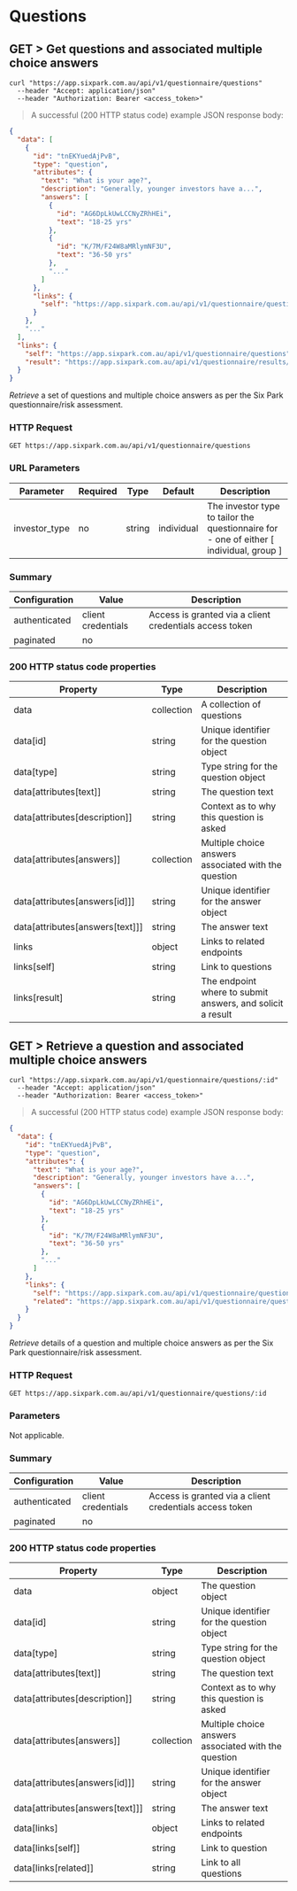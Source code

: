 # Questions

## GET > Get questions and associated multiple choice answers

```shell
curl "https://app.sixpark.com.au/api/v1/questionnaire/questions"
  --header "Accept: application/json"
  --header "Authorization: Bearer <access_token>"
```

> A successful (200 HTTP status code) example JSON response body:

```json
{
  "data": [
    {
      "id": "tnEKYuedAjPvB",
      "type": "question",
      "attributes": {
        "text": "What is your age?",
        "description": "Generally, younger investors have a...",
        "answers": [
          {
            "id": "AG6DpLkUwLCCNyZRhHEi",
            "text": "18-25 yrs"
          },
          {
            "id": "K/7M/F24W8aMRlymNF3U",
            "text": "36-50 yrs"
          },
          "..."
        ]
      },
      "links": {
        "self": "https://app.sixpark.com.au/api/v1/questionnaire/questions/tnEKYuedAjPvB"
      }
    },
    "..."
  ],
  "links": {
    "self": "https://app.sixpark.com.au/api/v1/questionnaire/questions",
    "result": "https://app.sixpark.com.au/api/v1/questionnaire/results/:id"
  }
}
```

_Retrieve_ a set of questions and multiple choice answers as per the Six Park questionnaire/risk assessment.

### HTTP Request

`GET https://app.sixpark.com.au/api/v1/questionnaire/questions`

### URL Parameters

Parameter | Required | Type | Default | Description
--------- | ----------- | ----------- | ----------- | -----------
investor_type | no | string | individual | The investor type to tailor the questionnaire for - one of either [ individual, group ]

### Summary

Configuration | Value | Description
--------- | ------- | -----------
authenticated | client credentials | Access is granted via a client credentials access token
paginated | no |

### 200 HTTP status code properties

Property | Type | Description
--------- | ----------- | -----------
data | collection | A collection of questions
data[id] | string | Unique identifier for the question object
data[type] | string | Type string for the question object
data[attributes[text]] | string | The question text
data[attributes[description]] | string | Context as to why this question is asked
data[attributes[answers]] | collection | Multiple choice answers associated with the question
data[attributes[answers[id]]] | string | Unique identifier for the answer object
data[attributes[answers[text]]] | string | The answer text
links | object | Links to related endpoints
links[self] | string | Link to questions
links[result] | string | The endpoint where to submit answers, and solicit a result


## GET > Retrieve a question and associated multiple choice answers

```shell
curl "https://app.sixpark.com.au/api/v1/questionnaire/questions/:id"
  --header "Accept: application/json"
  --header "Authorization: Bearer <access_token>"
```

> A successful (200 HTTP status code) example JSON response body:

```json
{
  "data": {
    "id": "tnEKYuedAjPvB",
    "type": "question",
    "attributes": {
      "text": "What is your age?",
      "description": "Generally, younger investors have a...",
      "answers": [
        {
          "id": "AG6DpLkUwLCCNyZRhHEi",
          "text": "18-25 yrs"
        },
        {
          "id": "K/7M/F24W8aMRlymNF3U",
          "text": "36-50 yrs"
        },
        "..."
      ]
    },
    "links": {
      "self": "https://app.sixpark.com.au/api/v1/questionnaire/questions/tnEKYuedAjPvB",
      "related": "https://app.sixpark.com.au/api/v1/questionnaire/questions"
    }
  }
}
```

_Retrieve_ details of a question and multiple choice answers as per the Six Park questionnaire/risk assessment.

### HTTP Request

`GET https://app.sixpark.com.au/api/v1/questionnaire/questions/:id`

### Parameters

Not applicable.

### Summary

Configuration | Value | Description
--------- | ------- | -----------
authenticated | client credentials | Access is granted via a client credentials access token
paginated | no |

### 200 HTTP status code properties

Property | Type | Description
--------- | ----------- | -----------
data | object | The question object
data[id] | string | Unique identifier for the question object
data[type] | string | Type string for the question object
data[attributes[text]] | string | The question text
data[attributes[description]] | string | Context as to why this question is asked
data[attributes[answers]] | collection | Multiple choice answers associated with the question
data[attributes[answers[id]]] | string | Unique identifier for the answer object
data[attributes[answers[text]]] | string | The answer text
data[links] | object | Links to related endpoints
data[links[self]] | string | Link to question
data[links[related]] | string | Link to all questions
